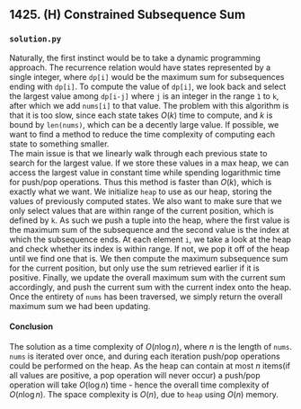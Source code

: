 ## 1425. (H) Constrained Subsequence Sum

### `solution.py`
Naturally, the first instinct would be to take a dynamic programming approach. The recurrence relation would have states represented by a single integer, where `dp[i]` would be the maximum sum for subsequences ending with `dp[i]`. To compute the value of `dp[i]`, we look back and select the largest value among `dp[i-j]` where `j` is an integer in the range `1` to `k`, after which we add `nums[i]` to that value. The problem with this algorithm is that it is too slow, since each state takes $O(k)$ time to compute, and $k$ is bound by `len(nums)`, which can be a decently large value. If possible, we want to find a method to reduce the time complexity of computing each state to something smaller.  
The main issue is that we linearly walk through each previous state to search for the largest value. If we store these values in a max heap, we can access the largest value in constant time while spending logarithmic time for push/pop operations. Thus this method is faster than $O(k)$, which is exactly what we want. We initialize `heap` to use as our heap, storing the values of previously computed states. We also want to make sure that we only select values that are within range of the current position, which is defined by `k`. As such we push a tuple into the heap, where the first value is the maximum sum of the subsequence and the second value is the index at which the subsequence ends. At each element `i`, we take a look at the heap and check whether its index is within range. If not, we pop it off of the heap until we find one that is. We then compute the maximum subsequence sum for the current position, but only use the sum retrieved earlier if it is positive. Finally, we update the overall maximum sum with the current sum accordingly, and push the current sum with the current index onto the heap.  
Once the entirety of `nums` has been traversed, we simply return the overall maximum sum we had been updating.  

#### Conclusion
The solution as a time complexity of $O(n\log n)$, where $n$ is the length of `nums`. `nums` is iterated over once, and during each iteration push/pop operations could be performed on the heap. As the heap can contain at most $n$ items(if all values are positive, a pop operation will never occur) a push/pop operation will take $O(\log n)$ time - hence the overall time complexity of $O(n\log n)$. The space complexity is $O(n)$, due to `heap` using $O(n)$ memory.  
  

